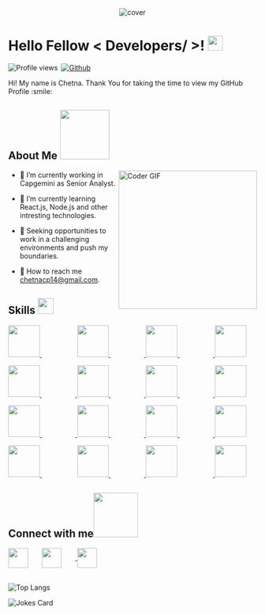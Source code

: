 <div align="center">
<img width="" height = "" src="https://miro.medium.com/max/1444/1*Z5-lWkyzcRB5ahgm9qyxvg.png" alt="cover" />
</div>

<h1> Hello Fellow < Developers/ >! <img src = "https://raw.githubusercontent.com/MartinHeinz/MartinHeinz/master/wave.gif" width = 30px> </h1>
<p align='center'>
</p>


![Profile views](https://page-views.glitch.me/badge?page_id=Deepak-porwal04)&ensp;[![Github](https://img.shields.io/github/followers/deepak-porwal04?label=Follow&style=social)](https://github.com/deepak-porwal04)

<div size='20px'> Hi! My name is Chetna. Thank You for taking the time to view my GitHub Profile :smile:
</div>

<h2> About Me <img src = "https://media0.giphy.com/media/KDDpcKigbfFpnejZs6/giphy.gif?cid=ecf05e47oy6f4zjs8g1qoiystc56cu7r9tb8a1fe76e05oty&rid=giphy.gif" width = 100px></h2>

<img align="right" src="https://i.imgur.com/mVIr207.gif" alt="Coder GIF" height="280">


- 🔭 I’m currently working in Capgemini as Senior Analyst.

- 🌱 I’m currently learning React.js, Node.js and other intresting technologies. 

- 👯 Seeking opportunities to work in a challenging environments and push my boundaries.

- 💬 How to reach me chetnacp14@gmail.com. 

<h2> Skills <img src = "https://media2.giphy.com/media/QssGEmpkyEOhBCb7e1/giphy.gif?cid=ecf05e47a0n3gi1bfqntqmob8g9aid1oyj2wr3ds3mg700bl&rid=giphy.gif" width = 32px> </h2>

<a href= https://github.com/chetna-porwal > <img width ='64px' height='64px' src ="https://cdn-icons-png.flaticon.com/512/1126/1126012.png" > </a> &emsp; &emsp; &emsp; &emsp; <a href= https://github.com/chetna-porwal > <img width ='64px' height='64px' src ='https://cdn-icons-png.flaticon.com/512/136/136530.png'> </a>&emsp; &emsp; &emsp; &emsp;<a href= https://github.com/chetna-porwal > <img width ='64px' height='64px' src='https://cdn-icons-png.flaticon.com/512/919/919825.png'> </a>&emsp; &emsp; &emsp; &emsp;<a href= https://github.com/chetna-porwal > <img width ='64px' height='64px' src='https://cdn.iconscout.com/icon/free/png-64/mongodb-5-1175140.png'> </a>
  
<a href= https://github.com/chetna-porwal > <img width ='64px' height='64px' src ='https://cdn-icons-png.flaticon.com/512/919/919836.png'> </a>&emsp; &emsp; &emsp; &emsp;<a href= https://github.com/chetna-porwal > <img width ='64px' height='64px' src ='https://cdn-icons-png.flaticon.com/512/5969/5969170.png'> </a>&emsp; &emsp; &emsp; &emsp;<a href= https://github.com/chetna-porwal > <img width ='64px' height='64px' src ='https://cdn.iconscout.com/icon/free/png-64/postgresql-226047.png'> </a>&emsp; &emsp; &emsp; &emsp;<a href= https://github.com/chetna-porwal > <img width ='64px' height='64px' src ='https://symbols.getvecta.com/stencil_79/88_expressjs-icon.54bb6035d3.svg'> </a>

<a href= https://github.com/chetna-porwal > <img width ='64px' height='64px' src ='https://inceptum-stor.icons8.com/tdUicl11Joyw/springBoot.png'> </a>&emsp; &emsp; &emsp; &emsp;<a href= https://github.com/chetna-porwal > <img width ='64px' height='64px' src ='https://cdn-icons-png.flaticon.com/512/5968/5968282.png'> </a>&emsp; &emsp; &emsp; &emsp;<a href= https://github.com/chetna-porwal > <img width ='64px' height='64px' src ='https://cdn.iconscout.com/icon/free/png-64/c-58-1175247.png'> </a>&emsp; &emsp; &emsp; &emsp;<a href= https://github.com/chetna-porwal > <img width ='64px' height='64px' src ='https://cdn.iconscout.com/icon/free/png-64/git-1-226092.png'> </a>  

<a href= https://github.com/chetna-porwal > <img width ='64px' height='64px' src ="https://cdn-icons-png.flaticon.com/512/888/888859.png" > </a> &emsp; &emsp; &emsp; &emsp; <a href= https://github.com/chetna-porwal > <img width ='64px' height='64px' src ='https://cdn-icons-png.flaticon.com/512/919/919826.png'> </a>&emsp; &emsp; &emsp; &emsp;<a href= https://github.com/chetna-porwal > <img width ='64px' height='64px' src='https://upload.wikimedia.org/wikipedia/commons/thumb/f/fa/Microsoft_Azure.svg/800px-Microsoft_Azure.svg.png'></a> &emsp; &emsp; &emsp; &emsp;<a href= https://github.com/chetna-porwal > <img width ='64px' height='64px' src='https://symbols.getvecta.com/stencil_88/124_mulesoft-icon.4555ee19ea.svg'></a>  

<h2> Connect with me<a href="https://www.github.com/chetna-porwal"><img src='https://raw.githubusercontent.com/ShahriarShafin/ShahriarShafin/main/Assets/handshake.gif' width="90px"></a> </h2>
<a href = 'https://www.linkedin.com/in/chetna-porwal'> <img width = '40px' align= 'center' src="https://cdn.iconscout.com/icon/free/png-64/linkedin-189-721962.png"/></a>&emsp;&emsp;<a target="_blank" href="mailto:chetnacp14@gmail.com" ><img width = '40px' align= 'center' src="https://cdn.iconscout.com/icon/free/png-64/gmail-30-722694.png"></img></a>&emsp;&emsp;<a href = 'https://www.github.com/chetna-porwal'> <img width = '40px' align= 'center' src="https://cdn.iconscout.com/icon/free/png-64/github-169-1174970.png"/></a>
<br>
  <br>


![Top Langs](https://github-readme-stats.vercel.app/api/top-langs/?username=chetna-porwal&theme=tokyonight)
  <br>
  
![Jokes Card](https://readme-jokes.vercel.app/api?theme=tokyonight)
